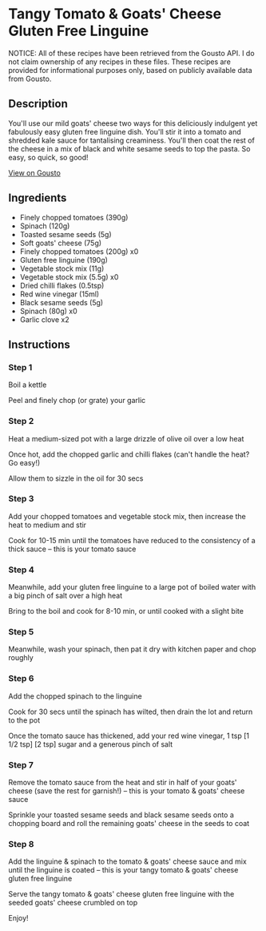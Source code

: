 # Tangy Tomato & Goats' Cheese Gluten Free Linguine

NOTICE: All of these recipes have been retrieved from the Gousto API. I do not claim ownership of any recipes in these files. These recipes are provided for informational purposes only, based on publicly available data from Gousto.

## Description

You'll use our mild goats' cheese two ways for this deliciously indulgent yet fabulously easy gluten free linguine dish. You'll stir it into a tomato and shredded kale sauce for tantalising creaminess. You'll then coat the rest of the cheese in a mix of black and white sesame seeds to top the pasta. So easy, so quick, so good!

[View on Gousto](https://www.gousto.co.uk/recipes/cookbook/tangy-tomato-goats-cheese-gluten-free-linguine)

## Ingredients

- Finely chopped tomatoes (390g)
- Spinach (120g)
- Toasted sesame seeds (5g)
- Soft goats' cheese (75g)
- Finely chopped tomatoes (200g) x0
- Gluten free linguine (190g)
- Vegetable stock mix (11g)
- Vegetable stock mix (5.5g) x0
- Dried chilli flakes (0.5tsp)
- Red wine vinegar (15ml)
- Black sesame seeds (5g)
- Spinach (80g) x0
- Garlic clove x2

## Instructions


### Step 1

Boil a kettle

Peel and finely chop (or grate) your garlic


### Step 2

Heat a medium-sized pot with a large drizzle of olive oil over a low heat

Once hot, add the chopped garlic and chilli flakes (can't handle the heat? Go easy!)

Allow them to sizzle in the oil for 30 secs


### Step 3

Add your chopped tomatoes and vegetable stock mix, then increase the heat to medium and stir

Cook for 10-15 min until the tomatoes have reduced to the consistency of a thick sauce – this is your tomato sauce


### Step 4

Meanwhile, add your gluten free linguine to a large pot of boiled water with a big pinch of salt over a high heat

Bring to the boil and cook for 8-10 min, or until cooked with a slight bite


### Step 5

Meanwhile, wash your spinach, then pat it dry with kitchen paper and chop roughly


### Step 6

Add the chopped spinach to the linguine

Cook for 30 secs until the spinach has wilted, then drain the lot and return to the pot

Once the tomato sauce has thickened, add your red wine vinegar, 1 tsp [1 1/2 tsp] [2 tsp] sugar and a generous pinch of salt


### Step 7

Remove the tomato sauce from the heat and stir in half of your goats' cheese (save the rest for garnish!) – this is your tomato & goats' cheese sauce

Sprinkle your toasted sesame seeds and black sesame seeds onto a chopping board and roll the remaining goats' cheese in the seeds to coat

### Step 8

Add the linguine & spinach to the tomato & goats' cheese sauce and mix until the linguine is coated – this is your tangy tomato & goats' cheese gluten free linguine

Serve the tangy tomato & goats' cheese gluten free linguine with the seeded goats' cheese crumbled on top

Enjoy!

